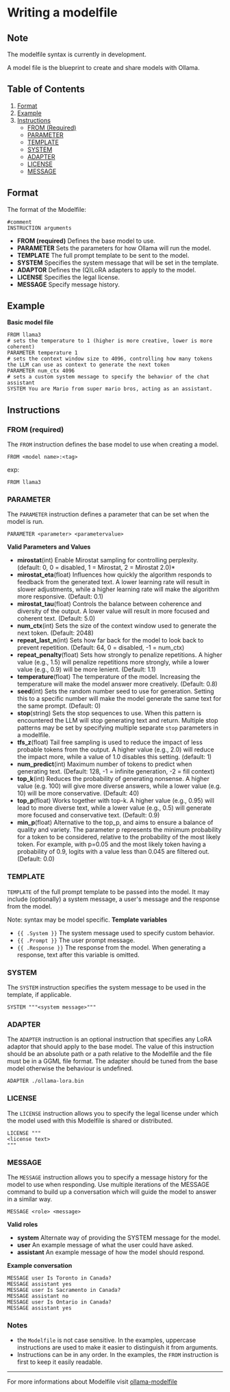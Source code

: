 # Writing a modelfile

## Note
The modelfile syntax is currently in development.

A model file is the blueprint to create and share models with Ollama.

## Table of Contents
1. [Format](#format)
2. [Example](#example)
3. [Instructions](#instructions)
   - [FROM (Required)](#from-required)
   - [PARAMETER](#parameter)
   - [TEMPLATE](#template)
   - [SYSTEM](#system)
   - [ADAPTER](#adapter)
   - [LICENSE](#license)
   - [MESSAGE](#message)



## Format
The format of the Modelfile:
```
#comment
INSTRUCTION arguments
```
- **FROM (required)** Defines the base model to use.
- **PARAMETER** Sets the parameters for how Ollama will run the model.
- **TEMPLATE** The full prompt template to be sent to the model.
- **SYSTEM** Specifies the system message that will be set in the template.
- **ADAPTOR** Defines the (Q)LoRA adapters to apply to the model.
- **LICENSE** Specifies the legal license.
- **MESSAGE** Specify message history.

## Example
**Basic model file**

```
FROM llama3
# sets the temperature to 1 (higher is more creative, lower is more coherent)
PARAMETER temperature 1
# sets the context window size to 4096, controlling how many tokens the LLM can use as context to generate the next token
PARAMETER num_ctx 4096
# sets a custom system message to specify the behavior of the chat assistant
SYSTEM You are Mario from super mario bros, acting as an assistant.
```

## Instructions
### FROM (required)
The `FROM` instruction defines the base model to use when creating a model.
```
FROM <model name>:<tag>
```
exp:
```
FROM llama3
```
### PARAMETER 
The `PARAMETER` instruction defines a parameter that can be set when the model is run.
```
PARAMETER <parameter> <parametervalue>
```
**Valid Parameters and Values**
- **mirostat**(int) Enable Mirostat sampling for controlling perplexity. (default: 0, 0 = disabled, 1 = Mirostat, 2 = Mirostat 2.0)*
- **mirostat_eta**(float) Influences how quickly the algorithm responds to feedback from the generated text. A lower learning rate will result in slower adjustments, while a higher learning rate will make the algorithm more responsive. (Default: 0.1)
- **mirostat_tau**(float) Controls the balance between coherence and diversity of the output. A lower value will result in more focused and coherent text. (Default: 5.0)
- **num_ctx**(int) Sets the size of the context window used to generate the next token.
(Default: 2048)
- **repeat_last_n**(int) Sets how far back for the model to look back to prevent repetition. (Default: 64, 0 = disabled, -1 = num_ctx)
- **repeat_penalty**(float) Sets how strongly to penalize repetitions. A higher value (e.g., 1.5) will penalize repetitions more strongly, while a lower value (e.g., 0.9) will be more lenient. (Default: 1.1)
- **temperature**(float) The temperature of the model. Increasing the temperature will make the model answer more creatively. (Default: 0.8)
- **seed**(int) Sets the random number seed to use for generation. Setting this to a specific number will make the model generate the same text for the same prompt. (Default: 0)
- **stop**(string) Sets the stop sequences to use. When this pattern is encountered the LLM will stop generating text and return. Multiple stop patterns may be set by specifying multiple separate `stop` parameters in a modelfile.
- **tfs_z**(float) Tail free sampling is used to reduce the impact of less probable tokens from the output. A higher value (e.g., 2.0) will reduce the impact more, while a value of 1.0 disables this setting. (default: 1)
- **num_predict**(int) Maximum number of tokens to predict when generating text. (Default: 128, -1 = infinite generation, -2 = fill context)
- **top_k**(int) Reduces the probability of generating nonsense. A higher value (e.g. 100) will give more diverse answers, while a lower value (e.g. 10) will be more conservative. (Default: 40)
- **top_p**(float) Works together with top-k. A higher value (e.g., 0.95) will lead to more diverse text, while a lower value (e.g., 0.5) will generate more focused and conservative text. (Default: 0.9)
- **min_p**(float) 	Alternative to the top_p, and aims to ensure a balance of quality and variety. The parameter p represents the minimum probability for a token to be considered, relative to the probability of the most likely token. For example, with p=0.05 and the most likely token having a probability of 0.9, logits with a value less than 0.045 are filtered out. (Default: 0.0)

### TEMPLATE

`TEMPLATE` of the full prompt template to be passed into the model. It may include (optionally) a system message, a user's message and the response from the model.

Note: syntax may be model specific.
**Template variables**
- `{{ .System }}` The system message used to specify custom behavior.
- `{{ .Prompt }}` The user prompt message.
- `{{ .Response }}` The response from the model. When generating a response, text after this variable is omitted.

### SYSTEM
The `SYSTEM` instruction specifies the system message to be used in the template, if applicable.
```
SYSTEM """<system message>"""
```
### ADAPTER
The `ADAPTER` instruction is an optional instruction that specifies any LoRA adaptor that should apply to the base model. The value of this instruction should be an absolute path or a path relative to the Modelfile and the file must be in a GGML file format. The adapter should be tuned from the base model otherwise the behaviour is undefined.
```
ADAPTER ./ollama-lora.bin
```
### LICENSE
The `LICENSE` instruction allows you to specify the legal license under which the model used with this Modelfile is shared or distributed.
```
LICENSE """
<license text>
"""
```
### MESSAGE
The `MESSAGE` instruction allows you to specify a message history for the model to use when responding. Use multiple iterations of the MESSAGE command to build up a conversation which will guide the model to answer in a similar way.
```
MESSAGE <role> <message>
```
**Valid roles**
- **system** Alternate way of providing the SYSTEM message for the model.
- **user** An example message of what the user could have asked.
- **assistant** An example message of how the model should respond.

**Example conversation**
```
MESSAGE user Is Toronto in Canada?
MESSAGE assistant yes
MESSAGE user Is Sacramento in Canada?
MESSAGE assistant no
MESSAGE user Is Ontario in Canada?
MESSAGE assistant yes
```
### Notes
- the `Modelfile` is not case sensitive. In the examples, uppercase instructions are used to make it easier to distinguish it from arguments.
- Instructions can be in any order. In the examples, the `FROM` instruction is first to keep it easily readable.


---

For more informations about Modelfile visit [ollama-modelfile](https://github.com/ollama/ollama/blob/main/docs/modelfile.md)
